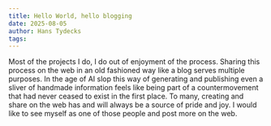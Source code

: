```yaml
---
title: Hello World, hello blogging
date: 2025-08-05
author: Hans Tydecks
tags:
---
```


Most of the projects I do, I do out of enjoyment of the process. Sharing this process on the web in an old fashioned way like a blog serves multiple purposes. In the age of AI slop this way of generating and publishing even a sliver of handmade information feels like being part of a countermovement that had never ceased to exist in the first place. To many, creating and share on the web has and will always be a source of pride and joy. I would like to see myself as one of those people and post more on the web.